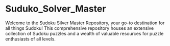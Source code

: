 # Suduko_Solver_Master
Welcome to the Sudoku Silver Master Repository, your go-to destination for all things Sudoku! This comprehensive repository houses an extensive collection of Sudoku puzzles and a wealth of valuable resources for puzzle enthusiasts of all levels.
